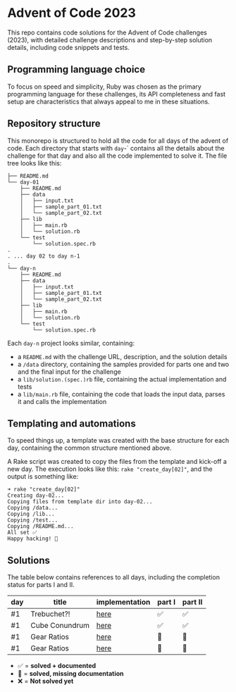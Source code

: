 # Advent of Code 2023

This repo contains code solutions for the Advent of Code challenges (2023), with detailed challenge descriptions and step-by-step solution details, including code snippets and tests.

## Programming language choice

To focus on speed and simplicity, Ruby was chosen as the primary programming language for these challenges, its API completeness and fast setup are characteristics that always appeal to me in these situations.

## Repository structure

This monorepo is structured to hold all the code for all days of the advent of code. Each directory that starts with `day`-` contains all the details about the challenge for that day and also all the code implemented to solve it. The file tree looks like this:

```
├── README.md
└── day-01
    ├── README.md
    ├── data
    │   ├── input.txt
    │   ├── sample_part_01.txt
    │   └── sample_part_02.txt
    ├── lib
    │   ├── main.rb
    │   └── solution.rb
    └── test
        └── solution.spec.rb
.
. ... day 02 to day n-1
.
└── day-n
    ├── README.md
    ├── data
    │   ├── input.txt
    │   ├── sample_part_01.txt
    │   └── sample_part_02.txt
    ├── lib
    │   ├── main.rb
    │   └── solution.rb
    └── test
        └── solution.spec.rb
```

Each `day-n` project looks similar, containing:

- a `README.md` with the challenge URL, description, and the solution details
- a `/data` directory, containing the samples provided for parts one and two and the final input for the challenge
- a `lib/solution.(spec.)rb` file, containing the actual implementation and tests
- a `lib/main.rb` file, containing the code that loads the input data, parses it and calls the implementation

## Templating and automations

To speed things up, a template was created with the base structure for each day, containing the common structure mentioned above.

A Rake script was created to copy the files from the template and kick-off a new day. The execution looks like this: `rake "create_day[02]"`, and the output is something like:

```console
➜ rake "create_day[02]"
Creating day-02...
Copying files from template dir into day-02...
Copying /data...
Copying /lib...
Copying /test...
Copying /README.md...
All set ✅
Happy hacking! 🚀
```

## Solutions

The table below contains references to all days, including the completion status for parts I and II.

| day | title          | implementation    | part I | part II |
| --- | -------------- | ----------------- | ------ | ------- |
| #1  | Trebuchet?!    | [here](./day-01/) | ✅     | ✅      |
| #1  | Cube Conundrum | [here](./day-02/) | ✅     | ✅      |
| #1  | Gear Ratios    | [here](./day-03/) | 🚧     | 🚧      |
| #1  | Gear Ratios    | [here](./day-04/) | 🚧     | 🚧      |

- ✅ = **solved + documented**
- 🚧 = **solved, missing documentation**
- ❌ = **Not solved yet**
